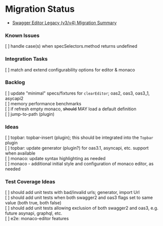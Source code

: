 # Migration Status  

* [Swagger Editor Legacy (v3/v4) Migration Summary](/migration-legacy-summary.md)  

### Known Issues  

[ ] handle case(s) when specSelectors.method returns undefined  

### Integration Tasks  
[ ] match and extend configurability options for editor & monaco  

### Backlog
[ ] update "minimal" specs/fixtures for `clearEditor`; oas2, oas3, oas3_1, asycapi2  
[ ] memory performance benchmarks  
[ ] if refresh empty monaco, ~~should~~ MAY load a default definition  
[ ] jump-to-path (plugin)  


### Ideas
[ ] topbar: topbar-insert (plugin); this should be integrated into the `Topbar` plugin  
[ ] topbar: update generator (plugin?) for oas3.1, asyncapi, etc. support when available  
[ ] monaco: update syntax highlighting as needed  
[ ] monaco - additional initial style and configuration of monaco editor, as needed  


### Test Coverage Ideas   
[ ] should add unit tests with bad/invalid urls; generator, import Url  
[ ] should add unit tests when both swagger2 and oas3 flags set to same value (both true, both false)  
[ ] should add unit tests allowing exclusion of both swagger2 and oas3, e.g. future asynapi, graphql, etc.  
[ ] e2e: monaco-editor features  
